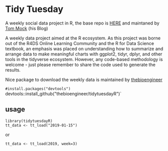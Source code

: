 # Tidy Tuesday

A weekly social data project in R, the base repo is [HERE](https://github.com/rfordatascience/tidytuesday) and maintaned by [Tom Mock](https://themockup.blog/) (his Blog)

A weekly data project aimed at the R ecosystem. As this project was borne out of the R4DS Online Learning Community and the R for Data Science textbook, an emphasis was placed on understanding how to summarize and arrange data to make meaningful charts with ggplot2, tidyr, dplyr, and other tools in the tidyverse ecosystem. However, any code-based methodology is welcome - just please remember to share the code used to generate the results.

Nice package to download the weekly data is maintained by [thebioengineer](https://github.com/thebioengineer/tidytuesdayR)

`#install.packages("devtools")  
`devtools::install_github("thebioengineer/tidytuesdayR")`

## usage

`library(tidytuesdayR)`  
`tt_data <- tt_load("2019-01-15")`

or

`tt_data <- tt_load(2019, week=3)`

